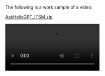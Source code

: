 The following is a work sample of a video:

[AskHelixGPT_ITSM.zip](https://github.com/user-attachments/files/21121251/AskHelixGPT_ITSM.zip)

<video src="https://raw.githubusercontent.com/rkaruvath/rkaruvath.github.io/refs/heads/main/WorkSamples/VideoSample.md"></video>
